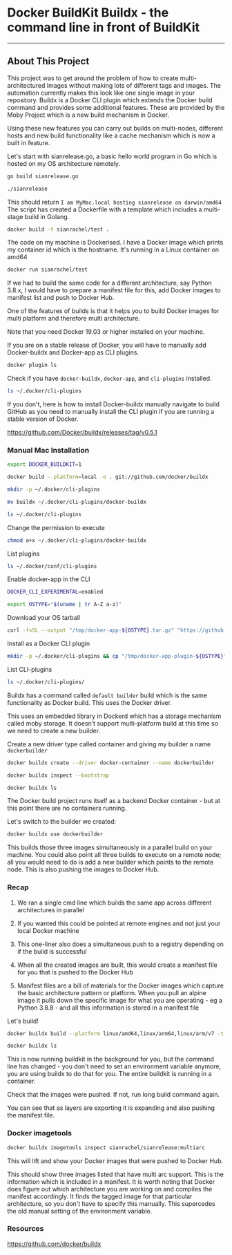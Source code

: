 
# Docker BuildKit Buildx - the command line in front of BuildKit

--------------------------------------------------------------

## About This Project

This project was to get around the problem of how to create multi-architectured images without making lots of different tags and images. The automation currently makes this look like one single image in your repository. Buildx is a Docker CLI plugin which extends the Docker build command and provides some additional features. These are provided by the Moby Project which is a new build mechanism in Docker.

Using these new features you can carry out builds on multi-nodes, different hosts and new build functionality like a cache mechanism which is now a built in feature.

Let's start with sianrelease.go, a basic hello world program in Go which is hosted on my OS architecture remotely.

```sh
go build sianrelease.go
```

```sh
./sianrelease
```

This should return `I am MyMac.local hosting sianrelease on darwin/amd64`
The script has created a Dockerfile with a template which includes a multi-stage build in Golang.

```sh
docker build -t sianrachel/test .
```

The code on my machine is Dockerised. I have a Docker image which prints my container id which is the hostname. It's running in a Linux container on amd64

```sh
docker run sianrachel/test
```

If we had to build the same code for a different architecture, say Python 3.8.x, I would have to prepare a manifest file for this, add Docker images to manifest list and push to Docker Hub.

One of the features of builds is that it helps you to build Docker images for multi platform and therefore multi architecture.

Note that you need Docker 19.03 or higher installed on your machine.

If you are on a stable release of Docker, you will have to manually add Docker-buildx and Docker-app as CLI plugins.

```sh
docker plugin ls
```

Check if you have `docker-buildx`, `docker-app`, and `cli-plugins` installed.

```sh
ls ~/.docker/cli-plugins
```

If you don't, here is how to install Docker-buildx manually navigate to build GitHub as you need to manually install the CLI plugin if you are running a stable version of Docker.

<https://github.com/Docker/buildx/releases/tag/v0.5.1>

### Manual Mac Installation

```sh
export DOCKER_BUILDKIT=1
```

```sh
docker build --platform=local -o . git://github.com/docker/buildx
```

```sh
mkdir -p ~/.docker/cli-plugins
```

```sh
mv buildx ~/.docker/cli-plugins/docker-buildx
```

```sh
ls ~/.docker/cli-plugins
```

Change the permission to execute

```sh
chmod a+x ~/.docker/cli-plugins/docker-buildx
```

List plugins

```sh
ls ~/.docker/conf/cli-plugins
```

Enable docker-app in the CLI

```sh
DOCKER_CLI_EXPERIMENTAL=enabled
```

```sh
export OSTYPE="$(uname | tr A-Z a-z)"
```

Download your OS tarball

```sh
curl -fsSL --output "/tmp/docker-app-${OSTYPE}.tar.gz" "https://github.com/docker/app/releases/download/v0.8.0/docker-app-${OSTYPE}.tar.gz" tar xf "/tmp/docker-app-${OSTYPE}.tar.gz" -C /tmp/
```

Install as a Docker CLI plugin

```sh
mkdir -p ~/.docker/cli-plugins && cp "/tmp/docker-app-plugin-${OSTYPE}" ~/.docker/cli-plugins/docker-app
```

List CLI-plugins

```sh
ls ~/.docker/cli-plugins/
```

Buildx has a command called `default builder` build which is the same functionality as Docker build. This uses the Docker driver.

This uses an embedded library in Dockerd which has a storage mechanism called moby storage. It doesn’t support multi-platform build at this time so we need to create a new builder.

Create a new driver type called container and giving my builder a name `dockerbuilder`

```sh
docker buildx create --driver docker-container --name dockerbuilder
```

```sh
docker buildx inspect --bootstrap
```

```sh
docker buildx ls
```

The Docker build project runs itself as a backend Docker container - but at this point there are no containers running.

Let's switch to the builder we created:

```sh
docker buildx use dockerbuilder
```

This builds those three images simultaneously in a parallel build on your machine. You could also point all three builds to execute on a remote node; all you would need to do is add a new builder which points to the remote node. This is also pushing the images to Docker Hub.

### Recap

1. We ran a single cmd line which builds the same app across different architectures in parallel

2. If you wanted this could be pointed at remote engines and not just your local Docker machine

3. This one-liner also does a simultaneous push to a registry depending on if the build is successful

4. When all the created images are built, this would create a manifest file for you that is pushed to the Docker Hub

5. Manifest files are a bill of materials for the Docker images which capture the basic architecture pattern or platform. When you pull an alpine image it pulls down the specific image for what you are operating - eg a Python 3.8.8 - and all this information is stored in a manifest file

Let's build!

```sh
docker buildx build --platform linux/amd64,linux/arm64,linux/arm/v7 -t sianrachel/sianrelease:multiarc . --push
```

```sh
docker buildx ls
```

This is now running buildkit in the background for you, but the command line has changed - you don't need to set an environment variable anymore, you are using buildx to do that for you. The entire buildkit is running in a container.

Check that the images were pushed. If not, run long build command again.

You can see that as layers are exporting it is expanding and also pushing the manifest file.

### Docker imagetools

```sh
docker buildx imagetools inspect sianrachel/sianrelease:multiarc
```

This will lift and show your Docker images that were pushed to Docker Hub.

This should show three images listed that have multi arc support. This is the information which is included in a manifest. It is worth noting that Docker does figure out which architecture you are working on and compiles the manifest accordingly. It finds the tagged image for that particular architecture, so you don't have to specify this manually. This supercedes the old manual setting of the environment variable.

### Resources

<https://github.com/docker/buildx>
